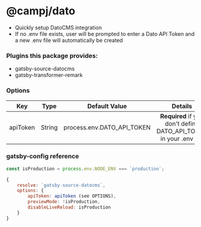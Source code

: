 # @campj/dato

- Quickly setup DatoCMS integration
- If no .env file exists, user will be prompted to enter a Dato API Token and a new .env file will automatically be created

### Plugins this package provides:

- gatsby-source-datocms
- gatsby-transformer-remark

### Options

| Key      |  Type  |       Default Value        |                              Details                              |
| -------- | :----: | :------------------------: | :---------------------------------------------------------------: |
| apiToken | String | process.env.DATO_API_TOKEN | **Required** if you don't define DATO_API_TOKEN in your .env file |

### gatsby-config reference

```javascript
const isProduction = process.env.NODE_ENV === `production`;

{
    resolve: `gatsby-source-datocms`,
    options: {
        apiToken: apiToken (see OPTIONS),
        previewMode: !isProduction,
        disableLiveReload: isProduction
    }
}

```
